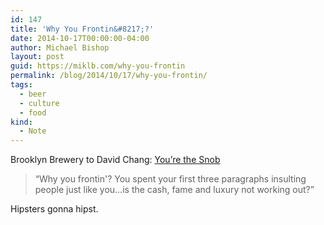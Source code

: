 ```yaml
---
id: 147
title: 'Why You Frontin&#8217;?'
date: 2014-10-17T00:00:00-04:00
author: Michael Bishop
layout: post
guid: https://miklb.com/why-you-frontin
permalink: /blog/2014/10/17/why-you-frontin/
tags:
  - beer
  - culture
  - food
kind:
  - Note
---
```

<p>Brooklyn Brewery to David Chang: <a href="http://www.gq.com/life/food/201410/garret-oliver-crappy-beer">You’re the Snob</a></p>

<blockquote>“Why you frontin'? You spent your first three paragraphs insulting people just like you…is the cash, fame and luxury not working out?”</blockquote>

<p>Hipsters gonna hipst.</p>
